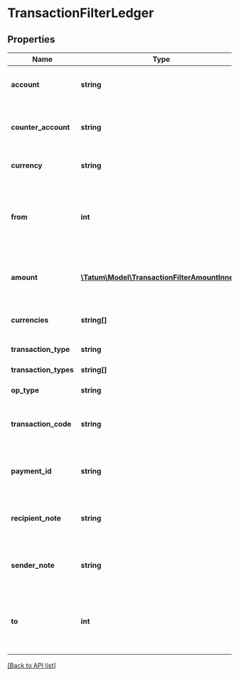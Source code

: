 # TransactionFilterLedger

## Properties

Name | Type | Description | Notes
------------ | ------------- | ------------- | -------------
**account** | **string** | Source account - source of transaction(s). | [optional]
**counter_account** | **string** | Counter account - transaction(s) destination account. | [optional]
**currency** | **string** | Currency of the transactions. | [optional]
**from** | **int** | Starting date to search for transactions from in UTC millis. If not present, search all history. | [optional]
**amount** | [**\Tatum\Model\TransactionFilterAmountInner[]**](TransactionFilterAmountInner.md) | Amount of the transaction. AND is used between filter options. | [optional]
**currencies** | **string[]** | List of currencies of the transactions. | [optional]
**transaction_type** | **string** | Type of payment | [optional]
**transaction_types** | **string[]** | Types of payment | [optional]
**op_type** | **string** | Type of operation. | [optional]
**transaction_code** | **string** | For bookkeeping to distinct transaction purpose. | [optional]
**payment_id** | **string** | Payment ID defined in payment order by sender. | [optional]
**recipient_note** | **string** | Recipient note defined in payment order by sender. | [optional]
**sender_note** | **string** | Sender note defined in payment order by sender. | [optional]
**to** | **int** | Date until to search for transactions in UTC millis. If not present, search up till now. | [optional]

[[Back to API list]](../../README.md#api-endpoints)
